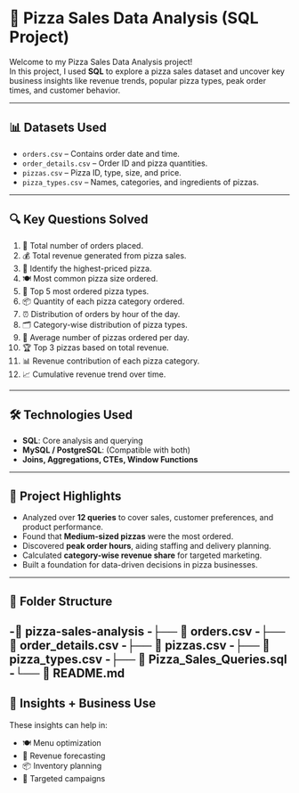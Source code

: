 # 🍕 Pizza Sales Data Analysis (SQL Project)

Welcome to my Pizza Sales Data Analysis project!  
In this project, I used **SQL** to explore a pizza sales dataset and uncover key business insights like revenue trends, popular pizza types, peak order times, and customer behavior.

---

## 📊 Datasets Used

- `orders.csv` – Contains order date and time.
- `order_details.csv` – Order ID and pizza quantities.
- `pizzas.csv` – Pizza ID, type, size, and price.
- `pizza_types.csv` – Names, categories, and ingredients of pizzas.

---

## 🔍 Key Questions Solved

1. 🧾 Total number of orders placed.
2. 💰 Total revenue generated from pizza sales.
3. 🧀 Identify the highest-priced pizza.
4. 🍽️ Most common pizza size ordered.
5. 🍕 Top 5 most ordered pizza types.
6. 📦 Quantity of each pizza category ordered.
7. ⏰ Distribution of orders by hour of the day.
8. 🗂️ Category-wise distribution of pizza types.
9. 📅 Average number of pizzas ordered per day.
10. 🏆 Top 3 pizzas based on total revenue.
11. 📊 Revenue contribution of each pizza category.
12. 📈 Cumulative revenue trend over time.

---

## 🛠️ Technologies Used

- **SQL**: Core analysis and querying
- **MySQL / PostgreSQL**: (Compatible with both)
- **Joins, Aggregations, CTEs, Window Functions**

---

## 📌 Project Highlights

- Analyzed over **12 queries** to cover sales, customer preferences, and product performance.
- Found that **Medium-sized pizzas** were the most ordered.
- Discovered **peak order hours**, aiding staffing and delivery planning.
- Calculated **category-wise revenue share** for targeted marketing.
- Built a foundation for data-driven decisions in pizza businesses.

---

## 📁 Folder Structure

-📂 pizza-sales-analysis
-├── 📄 orders.csv
-├── 📄 order_details.csv
-├── 📄 pizzas.csv
-├── 📄 pizza_types.csv
-├── 📄 Pizza_Sales_Queries.sql
-└── 📄 README.md
---
## 🧠 Insights + Business Use

These insights can help in:
- 🍽 Menu optimization
- 💸 Revenue forecasting
- 📦 Inventory planning
- 📢 Targeted campaigns
